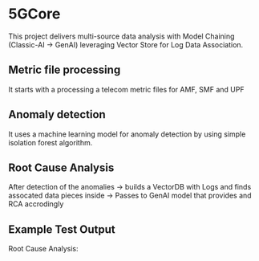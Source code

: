 
# 5GCore 
This project delivers multi-source data analysis with Model Chaining (Classic-AI -> GenAI) leveraging Vector Store for Log Data Association. 

## Metric file processing
It starts with a processing a telecom metric files for AMF, SMF and UPF<br>


## Anomaly detection
It uses a machine learning model for anomaly detection by using simple isolation forest algorithm.

## Root Cause Analysis 
After detection of the anomalies -> builds a VectorDB with Logs and finds assocated data pieces inside -> Passes to GenAI model that provides and RCA accrodingly<br>

## Example Test Output
Root Cause Analysis:<br>



